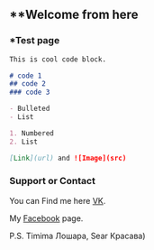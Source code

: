 ## **Welcome from here

### *Test page

```markdown
This is cool code block.

# code 1
## code 2
### code 3

- Bulleted
- List

1. Numbered
2. List

[Link](url) and ![Image](src)
```
### Support or Contact

You can Find me here [VK](https://vk.com/kabykenov_dias).

My [Facebook](https://www.facebook.com/kabykenov.dias) page.

P.S. Timima Лошара, Sear Красава)
